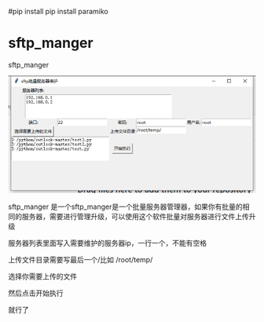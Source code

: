 #pip install
pip install paramiko


# sftp_manger
sftp_manger


![maze](https://github.com/shuishen49/sftp_manger/blob/main/QQ%E5%9B%BE%E7%89%8720211222152922.png)  

sftp_manger
是一个sftp_manger是一个批量服务器管理器，如果你有批量的相同的服务器，需要进行管理升级，可以使用这个软件批量对服务器进行文件上传升级

服务器列表里面写入需要维护的服务器ip，一行一个，不能有空格

上传文件目录需要写最后一个/比如   /root/temp/

选择你需要上传的文件

然后点击开始执行

就行了
